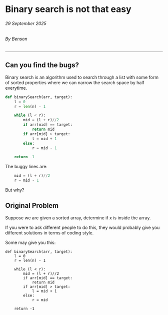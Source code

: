 # Binary search is not that easy

###### *29 September 2025*  
###### By Benson

---

## Can you find the bugs?
Binary search is an algorithm used to search through a list with some form of sorted properties where we can narrow the search space by half everytime.


```python
def binarySearch(arr, target):
    l = 0
    r = len(n) - 1

    while (l < r):
        mid = (l + r)//2
        if arr[mid] == target:
            return mid
        if arr[mid] > target:
            l = mid + 1
        else:
            r = mid - 1

    return -1 
```

The buggy lines are:

```python
    mid = (l + r)//2
    r = mid - 1
```

But why?


## Original Problem
Suppose we are given a sorted array, determine if x is inside the array.

If you were to ask different people to do this, they would probably give you different solutions in terms of coding style.

Some may give you this:
```
def binarySearch(arr, target):
    l = 0
    r = len(n) - 1

    while (l < r):
        mid = (l + r)//2
        if arr[mid] == target:
            return mid
        if arr[mid] > target:
            l = mid + 1
        else:
            r = mid

    return -1 
```